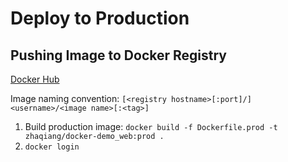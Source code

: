 # Deploy to Production

## Pushing Image to Docker Registry

[Docker Hub](https://hub.docker.com/)

Image naming convention: `[<registry hostname>[:port]/]<username>/<image name>[:<tag>]`

1. Build production image: `docker build -f Dockerfile.prod -t zhaqiang/docker-demo_web:prod .`
2. `docker login`
